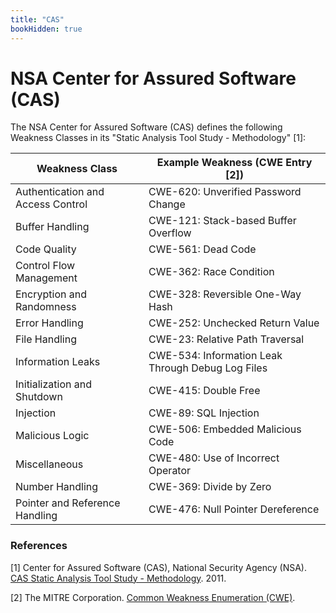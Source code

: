 ```yaml
---
title: "CAS"
bookHidden: true
---
```

# NSA Center for Assured Software (CAS)

The NSA Center for Assured Software (CAS) defines the following Weakness Classes in its "Static Analysis Tool Study - Methodology" [1]:

| Weakness Class | Example Weakness (CWE Entry [2]) |
| --- | --- |
| Authentication and Access Control | CWE-620: Unverified Password Change |
| Buffer Handling | CWE-121: Stack-based Buffer Overflow |
| Code Quality | CWE-561: Dead Code |
| Control Flow Management | CWE-362: Race Condition |
| Encryption and Randomness | CWE-328: Reversible One-Way Hash |
| Error Handling | CWE-252: Unchecked Return Value |
| File Handling | CWE-23: Relative Path Traversal |
| Information Leaks | CWE-534: Information Leak Through Debug Log Files |
| Initialization and Shutdown | CWE-415: Double Free |
| Injection | CWE-89: SQL Injection |
| Malicious Logic | CWE-506: Embedded Malicious Code |
| Miscellaneous | CWE-480: Use of Incorrect Operator |
| Number Handling | CWE-369: Divide by Zero |
| Pointer and Reference Handling | CWE-476: Null Pointer Dereference |

### References

\[1\] Center for Assured Software (CAS), National Security Agency (NSA). [CAS Static Analysis Tool Study - Methodology](https://samate.nist.gov/docs/CAS_2011_SA_Tool_Method.pdf). 2011.

\[2\] The MITRE Corporation. [Common Weakness Enumeration (CWE)](https://cwe.mitre.org/).